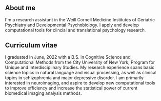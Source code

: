 ## About me

<p>I'm a research assistant in the Weill Cornell Medicine Institutes of Geriatric Psychiatry and Developmental Psychobiology. I apply and develop computational tools for clincial and translational psychology research.<p>

## Curriculum vitae

<p>I graduated in June, 2022 with a B.S. in Cognitive Science and Computational Methods from the City University of New York, Program for Unique and Interdisciplinary Studies. My research experience spans basic science topics in natural language and visual processing, as well as clinical topics in schizophrenia and major depressive disorder. I am primarily interested in neuroimaging, and aspire to develop new computational tools to improve efficiency and increase the statistical power of current biomedical imaging analysis methods.<p>



